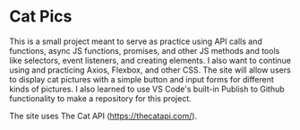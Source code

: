 # Cat Pics

This is a small project meant to serve as practice using API calls and functions, async JS functions,
promises, and other JS methods and tools like selectors, event listeners, and creating elements. I also
want to continue using and practicing Axios, Flexbox, and other CSS. The site will allow users to display
cat pictures with a simple button and input forms for different kinds of pictures. I also learned to use
VS Code's built-in Publish to Github functionality to make a repository for this project.

The site uses The Cat API (https://thecatapi.com/).
